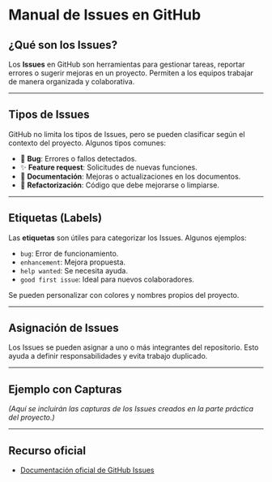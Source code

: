 # Manual de Issues en GitHub

## ¿Qué son los Issues?

Los **Issues** en GitHub son herramientas para gestionar tareas, reportar errores o sugerir mejoras en un proyecto. Permiten a los equipos trabajar de manera organizada y colaborativa.

---

## Tipos de Issues

GitHub no limita los tipos de Issues, pero se pueden clasificar según el contexto del proyecto. Algunos tipos comunes:

- 🐞 **Bug**: Errores o fallos detectados.
- ✨ **Feature request**: Solicitudes de nuevas funciones.
- 📝 **Documentación**: Mejoras o actualizaciones en los documentos.
- 🧹 **Refactorización**: Código que debe mejorarse o limpiarse.

---

## Etiquetas (Labels)

Las **etiquetas** son útiles para categorizar los Issues. Algunos ejemplos:

- `bug`: Error de funcionamiento.
- `enhancement`: Mejora propuesta.
- `help wanted`: Se necesita ayuda.
- `good first issue`: Ideal para nuevos colaboradores.

Se pueden personalizar con colores y nombres propios del proyecto.

---

## Asignación de Issues

Los Issues se pueden asignar a uno o más integrantes del repositorio. Esto ayuda a definir responsabilidades y evita trabajo duplicado.

---

## Ejemplo con Capturas

*(Aquí se incluirán las capturas de los Issues creados en la parte práctica del proyecto.)*

---

## Recurso oficial

- [Documentación oficial de GitHub Issues](https://docs.github.com/en/issues)
